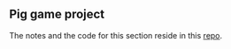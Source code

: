 ## Pig game project

The notes and the code for this section reside in this [repo](https://github.com/sos321/pig-game).
